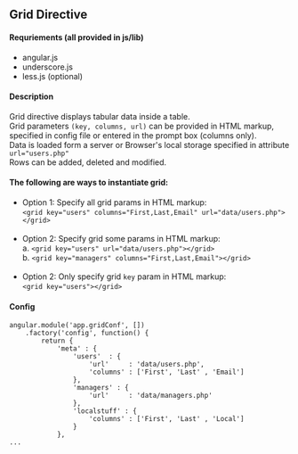 <h2>Grid Directive</h2>
<h4>Requriements (all provided in js/lib)</h4>
<ul>
    <li> angular.js</li>
    <li> underscore.js</li>
    <li> less.js (optional)</li>
</ul>
<h4>Description</h4>
<p>
    Grid directive displays tabular data inside a table.
    <br />
    Grid parameters <code>(key, columns, url)</code> can be provided in HTML markup, specified in config file or entered in the prompt box (columns only).
    <br/>
    Data is loaded form a server or Browser's local storage specified in attribute <code>url="users.php"</code>
    <br />
    Rows can be added, deleted and modified.
</p>

<h4>The following are ways to instantiate grid:</h4>
<ul>
    <li>
        Option 1: Specify all grid params in HTML markup:<br />
            <code>&lt;grid key="users" columns="First,Last,Email" url="data/users.php"&gt;&lt;/grid&gt;</code><br />
    </li>
    <br />
    <li>
        Option 2: Specify grid some params in HTML markup:<br />
            a. <code>&lt;grid key="users" url="data/users.php"&gt;&lt;/grid&gt;</code><br />
            b. <code>&lt;grid key="managers" columns="First,Last,Email"&gt;&lt;/grid&gt;</code><br />
    </li>
    <br />
    <li>
        Option 2: Only specify grid <code>key</code> param in HTML markup:<br />
            <code>&lt;grid key="users"&gt;&lt;/grid&gt;</code><br />
    </li>
</ul>

<h4>Config</h4>
<code><pre>
angular.module('app.gridConf', [])
    .factory('config', function() {
        return {
            'meta' : {
                'users'  : {
                    'url'     : 'data/users.php',
                    'columns' : ['First', 'Last' , 'Email']
                },
                'managers' : {
                    'url'     : 'data/managers.php'
                },
                'localstuff' : {
                    'columns' : ['First', 'Last' , 'Local']
                }
            },
...
</pre></code>
